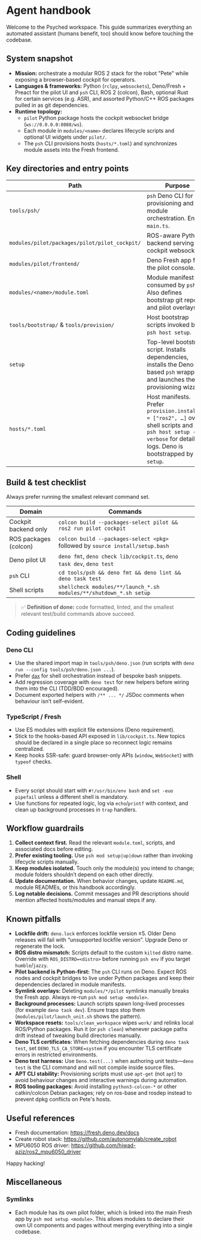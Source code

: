 # Agent handbook

Welcome to the Psyched workspace. This guide summarizes everything an automated assistant (humans benefit, too) should know before touching the codebase.

## System snapshot

- **Mission:** orchestrate a modular ROS 2 stack for the robot "Pete" while exposing a browser-based cockpit for operators.
- **Languages & frameworks:** Python (`rclpy`, `websockets`), Deno/Fresh + Preact for the pilot UI and `psh` CLI, ROS 2 (colcon), Bash, optional Rust for certain services (e.g. ASR), and assorted Python/C++ ROS packages pulled in as git dependencies.
- **Runtime topology:**
  - `pilot` Python package hosts the cockpit websocket bridge (`ws://0.0.0.0:8088/ws`).
  - Each module in `modules/<name>` declares lifecycle scripts and optional UI widgets under `pilot/`.
  - The `psh` CLI provisions hosts (`hosts/*.toml`) and synchronizes module assets into the Fresh frontend.

## Key directories and entry points

| Path | Purpose |
| --- | --- |
| `tools/psh/` | `psh` Deno CLI for provisioning and module orchestration. Entry: `main.ts`. |
| `modules/pilot/packages/pilot/pilot_cockpit/` | ROS-aware Python backend serving the cockpit websocket. |
| `modules/pilot/frontend/` | Deno Fresh app for the pilot console. |
| `modules/<name>/module.toml` | Module manifest consumed by `psh`. Also defines bootstrap git repos and pilot overlays. |
| `tools/bootstrap/` & `tools/provision/` | Host bootstrap scripts invoked by `psh host setup`. |
| `setup` | Top-level bootstrap script. Installs dependencies, installs the Deno-based `psh` wrapper, and launches the provisioning wizard. |
| `hosts/*.toml` | Host manifests. Prefer `provision.installers = ["ros2", …]` over shell scripts and run `psh host setup --verbose` for detailed logs. Deno is bootstrapped by `setup`. |

## Build & test checklist

Always prefer running the smallest relevant command set.

| Domain | Commands |
| --- | --- |
| Cockpit backend only | `colcon build --packages-select pilot && ros2 run pilot cockpit` |
| ROS packages (colcon) | `colcon build --packages-select <pkg>` followed by `source install/setup.bash` |
| Deno pilot UI | `deno fmt`, `deno check lib/cockpit.ts`, `deno task dev`, `deno test` |
| `psh` CLI | `cd tools/psh && deno fmt && deno lint && deno task test` |
| Shell scripts | `shellcheck modules/**/launch_*.sh modules/**/shutdown_*.sh setup` |

> ✅ **Definition of done:** code formatted, linted, and the smallest relevant test/build commands above succeed.

## Coding guidelines

### Deno CLI

- Use the shared import map in `tools/psh/deno.json` (run scripts with `deno run --config tools/psh/deno.json ...`).
- Prefer [`dax`](https://deno.land/x/dax) for shell orchestration instead of bespoke bash snippets.
- Add regression coverage with `deno test` for new helpers before wiring them into the CLI (TDD/BDD encouraged).
- Document exported helpers with `/** ... */` JSDoc comments when behaviour isn’t self-evident.

### TypeScript / Fresh

- Use ES modules with explicit file extensions (Deno requirement).
- Stick to the hooks-based API exposed in `lib/cockpit.ts`. New topics should be declared in a single place so reconnect logic remains centralized.
- Keep hooks SSR-safe: guard browser-only APIs (`window`, `WebSocket`) with `typeof` checks.

### Shell

- Every script should start with `#!/usr/bin/env bash` and `set -euo pipefail` unless a different shell is mandatory.
- Use functions for repeated logic, log via `echo`/`printf` with context, and clean up background processes in `trap` handlers.

## Workflow guardrails

1. **Collect context first.** Read the relevant `module.toml`, scripts, and associated docs before editing.
2. **Prefer existing tooling.** Use `psh mod setup|up|down` rather than invoking lifecycle scripts manually.
3. **Keep modules isolated.** Touch only the module(s) you intend to change; module folders shouldn’t depend on each other directly.
4. **Update documentation.** When behavior changes, update `README.md`, module READMEs, or this handbook accordingly.
5. **Log notable decisions.** Commit messages and PR descriptions should mention affected hosts/modules and manual steps if any.

## Known pitfalls

- **Lockfile drift:** `deno.lock` enforces lockfile version ≥5. Older Deno releases will fail with “unsupported lockfile version”. Upgrade Deno or regenerate the lock.
- **ROS distro mismatch:** Scripts default to the custom `kilted` distro name. Override with `ROS_DISTRO=<distro>` before running `psh env` if you target `humble`/`jazzy`.
- **Pilot backend is Python-first:** The `psh` CLI runs on Deno. Expect ROS nodes and cockpit bridges to live under Python packages and keep their dependencies declared in module manifests.
- **Symlink overlays:** Deleting `modules/*/pilot` symlinks manually breaks the Fresh app. Always re-run `psh mod setup <module>`.
- **Background processes:** Launch scripts spawn long-lived processes (for example `deno task dev`). Ensure traps stop them (`modules/pilot/launch_unit.sh` shows the pattern).
- **Workspace resets:** `tools/clean_workspace` wipes `work/` and relinks local ROS/Python packages. Run it (or `psh clean`) whenever package paths drift instead of tweaking build directories manually.
- **Deno TLS certificates:** When fetching dependencies during `deno task test`, set `DENO_TLS_CA_STORE=system` if you encounter TLS certificate errors in restricted environments.
- **Deno test harness:** Use `Deno.test(...)` when authoring unit tests—`deno test` is the CLI command and will not compile inside source files.
- **APT CLI stability:** Provisioning scripts must use `apt-get` (not `apt`) to avoid behaviour changes and interactive warnings during automation.
- **ROS tooling packages:** Avoid installing `python3-colcon-*` or other catkin/colcon Debian packages; rely on ros-base and rosdep instead to prevent dpkg conflicts on Pete's hosts.

## Useful references

- Fresh documentation: <https://fresh.deno.dev/docs>
- Create robot stack: <https://github.com/autonomylab/create_robot>
- MPU6050 ROS driver: <https://github.com/hiwad-aziz/ros2_mpu6050_driver>

Happy hacking!

## Miscellaneous
### Symlinks
* Each module has its own pilot folder, which is linked into the main Fresh app by `psh mod setup <module>`. This allows modules to declare their own UI components and pages without merging everything into a single codebase.
